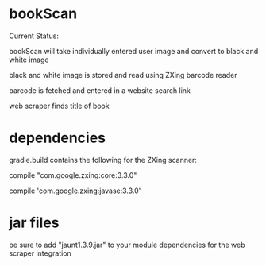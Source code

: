 # bookScan
Current Status:

  bookScan will take individually entered user image and convert to black and white image
  
  black and white image is stored and read using ZXing barcode reader
  
  barcode is fetched and entered in a website search link
  
  web scraper finds title of book


# dependencies 

gradle.build contains the following for the ZXing scanner:

compile "com.google.zxing:core:3.3.0"

compile 'com.google.zxing:javase:3.3.0'

# jar files

be sure to add "jaunt1.3.9.jar" to your module dependencies for the web scraper integration
